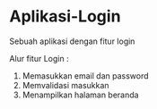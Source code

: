# Aplikasi-Login
Sebuah aplikasi dengan fitur login

Alur fitur Login :
1. Memasukkan email dan password
2. Memvalidasi masukkan
3. Menampilkan halaman beranda

